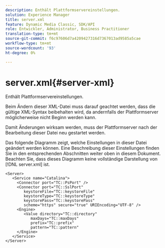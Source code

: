 ```yaml
---
description: Enthält Plattformservereinstellungen.
solution: Experience Manager
title: server.xml
feature: Dynamic Media Classic, SDK/API
role: Entwickler, Administrator, Business Practitioner
translation-type: tm+mt
source-git-commit: f6c97606d7a4209427316d7367013ad9585a5cae
workflow-type: tm+mt
source-wordcount: '93'
ht-degree: 0%

---
```



# server.xml{#server-xml}

Enthält Plattformservereinstellungen.

Beim Ändern dieser XML-Datei muss darauf geachtet werden, dass die gültige XML-Syntax beibehalten wird, da andernfalls der Plattformserver möglicherweise nicht Beginn werden kann.

Damit Änderungen wirksam werden, muss der Plattformserver nach der Bearbeitung dieser Datei neu gestartet werden.

Das folgende Diagramm zeigt, welche Einstellungen in dieser Datei geändert werden können. Eine Beschreibung dieser Einstellungen finden Sie in den entsprechenden Abschnitten weiter oben in diesem Dokument. Beachten Sie, dass dieses Diagramm keine vollständige Darstellung von [!DNL server.xml] ist.

```
<Server>
   <Service name="Catalina">
     <Connector port="TC::PsPort" />
     <Connector port="TC::SslPort"
        keystoreFile="TC::keystoreFile"
        keystoreType="TC::keystoreType"
        keystorePass="TC::keystorePass" 
        scheme="https" secure="true" URIEncoding="UTF-8" />
     <Engine>
        <Valve directory="TC::directory" 
           maxDays="TC::maxDays" 
           prefix="TC::prefix" 
           pattern="TC::pattern" 
     </Engine>  
   </Service>
</Server>
```


